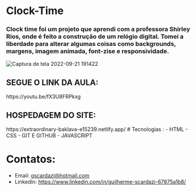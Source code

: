    # Clock-Time
<h3>Clock time foi um projeto que aprendi com a professora Shirley Rios, onde é feito a construção de um relógio digital. Tomei a liberdade para alterar algumas coisas como backgrounds, margens, imagem animada, font-zise e responsividade. </h3>

![Captura de tela 2022-09-21 191422](https://user-images.githubusercontent.com/112108655/191620037-258a03e4-cab8-49af-85b4-9f19c246951f.png)


 <h2><strong>SEGUE  O LINK DA AULA:</strong></h2> https://youtu.be/fX3U8FRPkxg
<h2> <strong> HOSPEDAGEM DO SITE:</strong></h2> https://extraordinary-baklava-e15239.netlify.app/
# Tecnologias :
- HTML
- CSS
- GIT E GITHUB
- JAVASCRIPT

# Contatos:
- Email: gscardazi@hotmail.com
- Linkedin: https://www.linkedin.com/in/guilherme-scardazi-67875a1b8/
   
   
   
   
   
   
   
   
   
   

